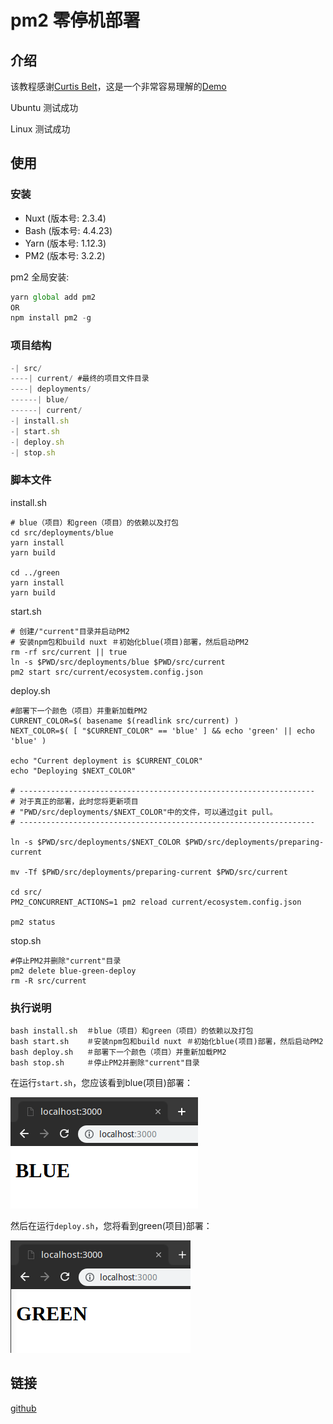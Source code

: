 # pm2 零停机部署

## 介绍

该教程感谢[Curtis Belt](https://github.com/CurtisBelt)，这是一个非常容易理解的[Demo](https://github.com/CurtisBelt/pm2-nuxt-blue-green-deploy)

Ubuntu 测试成功

Linux  测试成功

## 使用

### 安装

- Nuxt (版本号: 2.3.4)
- Bash (版本号: 4.4.23)
- Yarn (版本号: 1.12.3)
- PM2  (版本号: 3.2.2)

pm2 全局安装:

```js
yarn global add pm2
OR
npm install pm2 -g
```

### 项目结构

```js
-| src/
----| current/ #最终的项目文件目录
----| deployments/
------| blue/
------| current/
-| install.sh
-| start.sh
-| deploy.sh
-| stop.sh
```

### 脚本文件

install.sh

```shell
# blue（项目）和green（项目）的依赖以及打包
cd src/deployments/blue
yarn install
yarn build

cd ../green
yarn install
yarn build
```

start.sh

```shell
# 创建/"current"目录并启动PM2
# 安装npm包和build nuxt ＃初始化blue(项目)部署，然后启动PM2
rm -rf src/current || true
ln -s $PWD/src/deployments/blue $PWD/src/current
pm2 start src/current/ecosystem.config.json
```

deploy.sh

```shell
#部署下一个颜色（项目）并重新加载PM2 
CURRENT_COLOR=$( basename $(readlink src/current) )
NEXT_COLOR=$( [ "$CURRENT_COLOR" == 'blue' ] && echo 'green' || echo 'blue' )

echo "Current deployment is $CURRENT_COLOR"
echo "Deploying $NEXT_COLOR"

# ------------------------------------------------------------------
# 对于真正的部署，此时您将更新项目
# "PWD/src/deployments/$NEXT_COLOR"中的文件，可以通过git pull。
# ------------------------------------------------------------------

ln -s $PWD/src/deployments/$NEXT_COLOR $PWD/src/deployments/preparing-current

mv -Tf $PWD/src/deployments/preparing-current $PWD/src/current

cd src/
PM2_CONCURRENT_ACTIONS=1 pm2 reload current/ecosystem.config.json

pm2 status
```

stop.sh

```shell
#停止PM2并删除"current"目录
pm2 delete blue-green-deploy
rm -R src/current
```

### 执行说明

```shell
bash install.sh  ＃blue（项目）和green（项目）的依赖以及打包
bash start.sh    ＃安装npm包和build nuxt ＃初始化blue(项目)部署，然后启动PM2 
bash deploy.sh   ＃部署下一个颜色（项目）并重新加载PM2  
bash stop.sh     ＃停止PM2并删除"current"目录
```

在运行`start.sh`，您应该看到blue(项目)部署：

![blue](blue.png)

然后在运行`deploy.sh`，您将看到green(项目)部署：

![green](green.png)

## 链接

[github](https://github.com/CurtisBelt/pm2-nuxt-blue-green-deploy)
